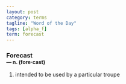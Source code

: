 ```yaml
---
layout: post
category: terms
tagline: "Word of the Day"
tags: [alpha_f]
term: forecast
---
```


<h3>Forecast<br/> <small>&mdash; n. (fore<span>&middot;</span>cast)</small></h3>
<p><ol><li>intended to be used by a particular troupe</li>
</ol></p>

